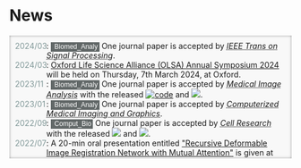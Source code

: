 # <i class="fas fa-rss "></i> News

<head>
	<title>Events</title>
	<style>
		.bottom_box {
			background-color: #F8F8F8;
			box-shadow: inset 0px 0px 5px -0.5px #888;
			/*z-index: 0px;*/
		}
		ul.events {
			list-style-type: none;
			width: auto; 
			padding: 10px;
			height: 200px; 
			overflow: auto; 
		}
		ul.events li {
			font-weight: normal;
			align-items: center;
			position: relative;
			padding-left: 56px;
			z-index: 0;
		}
		ul.events li:before {
			content: attr(data-date) "";
			font-weight: normal;
			color: #809898;
			position: absolute;
			left: 0px;
			z-index: 0;
		}
		code {
            background-color: #626868 !important;
            color: white;
            padding: 1px 3px 2px 3px !important;
            margin: 0px !important;
            align-items: center !important;
            border-radius: 0px !important;
            font-family: "Arial" !important;
            font-size: 12px !important;
            z-index: 0;
        }
        .white-icon {
            color: white;
            font-size: 9px;
            align-items: center;
            padding: 0px !important;
            margin-top: -1px !important;
        }
	</style>
</head>


<body>
<div class="bottom_box" >
	<ul class="events">
		<li data-date="2024/03">: <code><i class="fas fa-laptop-medical white-icon"></i> Biomed_Analy</code> One journal paper is accepted by <abbr title="impact factor: 5.4 (Q1)"><i>IEEE Trans on Signal Processing</i></abbr>.</li>
		<li data-date="2024/03">: <a href="http://www.olsa.life/2024_Symposium/index.html">Oxford Life Science Alliance (OLSA) Annual Symposium 2024</a> will be held on Thursday, 7th March 2024, at Oxford.</li>
		<li data-date="2023/11">: <code><i class="fas fa-laptop-medical white-icon"></i> Biomed_Analy</code> One journal paper is accepted by <abbr title="impact factor: 13.8 (Q1)"><i>Medical Image Analysis</i></abbr> with the released <a href="https://github.com/jianqingzheng/res_aligner_net"><img src="https://img.shields.io/github/stars/jianqingzheng/res_aligner_net?style=social&label=Code+★" alt="code"></a> and <a href="https://colab.research.google.com/github/jianqingzheng/res_aligner_net/blob/main/res_aligner_net.ipynb"><img src="https://colab.research.google.com/assets/colab-badge.svg" /></a>.</li>
		<li data-date="2023/01">: <code><i class="fas fa-laptop-medical white-icon"></i> Biomed_Analy</code> One journal paper is accepted by <abbr title="impact factor: 7.4 (Q1)"><i>Computerized Medical Imaging and Graphics</i></abbr>.</li>
		<li data-date="2022/09">: <code><i class="fas fa-dna white-icon"></i> Comput_Bio</code> One journal paper is accepted by <abbr title="impact factor: 46.3 (Q1)"><i>Cell Research </i></abbr> with the released <a href="https://github.com/jianqingzheng/XBCR-net"><img src="https://img.shields.io/github/stars/jianqingzheng/XBCR-net?style=social&label=Code+★" /></a> and <a href="https://colab.research.google.com/github/jianqingzheng/XBCR-net/blob/main/XBCR_net.ipynb"><img src="https://colab.research.google.com/assets/colab-badge.svg" /></a>.</li>
		<li data-date="2022/07">: A 20-min oral presentation entitled <a href="https://link.springer.com/chapter/10.1007/978-3-031-12053-4_6">"Recursive Deformable Image Registration Network with Mutual Attention"</a> is given at MIUA 2022 in Cambridge.</li>
		<li data-date="2022/06">: <code><i class="fas fa-heartbeat white-icon"></i> Surg_Navig</code> One conference paper is accepted by <abbr title="International Conference on Medical Image Computing and Computer Assisted Intervention"><i>MICCAI 2022</i></abbr> with the released <a href="https://github.com/br0202/M3Depth"><img src="https://img.shields.io/github/stars/br0202/M3Depth?style=social&label=Technique Code+★" /></a> and <a href="https://github.com/br0202/SL-Decoder"><img src="https://img.shields.io/github/stars/br0202/SL-Decoder?style=social&label=Data+★" /></a>.</li>
		<li data-date="2022/05">: <code><i class="fas fa-laptop-medical white-icon"></i> Biomed_Analy</code> Two conference papers are accepted by <abbr title="Medical Image Understanding and Analysis conference"><i>MIUA 2022</i></abbr>, one oral presentation and one poster session.</li>
	</ul>
</div>
</body>

